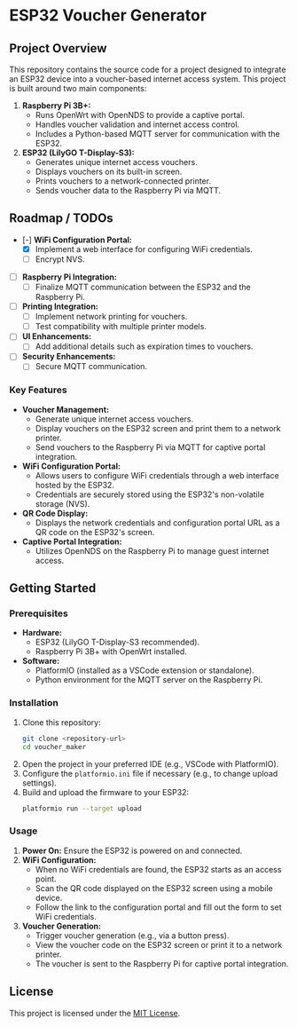 # ESP32 Voucher Generator

## Project Overview
This repository contains the source code for a project designed to integrate an ESP32 device into a voucher-based internet access system. This project is built around two main components:

1. **Raspberry Pi 3B+:**
   - Runs OpenWrt with OpenNDS to provide a captive portal.
   - Handles voucher validation and internet access control.
   - Includes a Python-based MQTT server for communication with the ESP32.
2. **ESP32 (LilyGO T-Display-S3):**
   - Generates unique internet access vouchers.
   - Displays vouchers on its built-in screen.
   - Prints vouchers to a network-connected printer.
   - Sends voucher data to the Raspberry Pi via MQTT.

## Roadmap / TODOs
- [-] **WiFi Configuration Portal:**
  - [x] Implement a web interface for configuring WiFi credentials.
  - [ ] Encrypt NVS.
- [ ] **Raspberry Pi Integration:**
  - [ ] Finalize MQTT communication between the ESP32 and the Raspberry Pi.
- [ ] **Printing Integration:**
  - [ ] Implement network printing for vouchers.
  - [ ] Test compatibility with multiple printer models.
- [ ] **UI Enhancements:**
  - [ ] Add additional details such as expiration times to vouchers.
- [ ] **Security Enhancements:**
  - [ ] Secure MQTT communication.

### Key Features
- **Voucher Management:**
  - Generate unique internet access vouchers.
  - Display vouchers on the ESP32 screen and print them to a network printer.
  - Send vouchers to the Raspberry Pi via MQTT for captive portal integration.
- **WiFi Configuration Portal:**
  - Allows users to configure WiFi credentials through a web interface hosted by the ESP32.
  - Credentials are securely stored using the ESP32's non-volatile storage (NVS).
- **QR Code Display:**
  - Displays the network credentials and configuration portal URL as a QR code on the ESP32's screen.
- **Captive Portal Integration:**
  - Utilizes OpenNDS on the Raspberry Pi to manage guest internet access.

## Getting Started
### Prerequisites
- **Hardware:**
  - ESP32 (LilyGO T-Display-S3 recommended).
  - Raspberry Pi 3B+ with OpenWrt installed.
- **Software:**
  - PlatformIO (installed as a VSCode extension or standalone).
  - Python environment for the MQTT server on the Raspberry Pi.

### Installation
1. Clone this repository:
   ```sh
   git clone <repository-url>
   cd voucher_maker
   ```
2. Open the project in your preferred IDE (e.g., VSCode with PlatformIO).
3. Configure the `platformio.ini` file if necessary (e.g., to change upload settings).
4. Build and upload the firmware to your ESP32:
   ```sh
   platformio run --target upload
   ```

### Usage
1. **Power On:** Ensure the ESP32 is powered on and connected.
2. **WiFi Configuration:**
   - When no WiFi credentials are found, the ESP32 starts as an access point.
   - Scan the QR code displayed on the ESP32 screen using a mobile device.
   - Follow the link to the configuration portal and fill out the form to set WiFi credentials.
3. **Voucher Generation:**
   - Trigger voucher generation (e.g., via a button press).
   - View the voucher code on the ESP32 screen or print it to a network printer.
   - The voucher is sent to the Raspberry Pi for captive portal integration.

## License
This project is licensed under the [MIT License](LICENSE).
